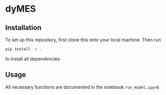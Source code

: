 # dyMES

## Installation
To set up this repository, first clone this onto your local machine. Then run

```bash
pip install -e .
```

to install all dependencies

## Usage
All necessary functions are documented in the notebook `run_model.ipynb`